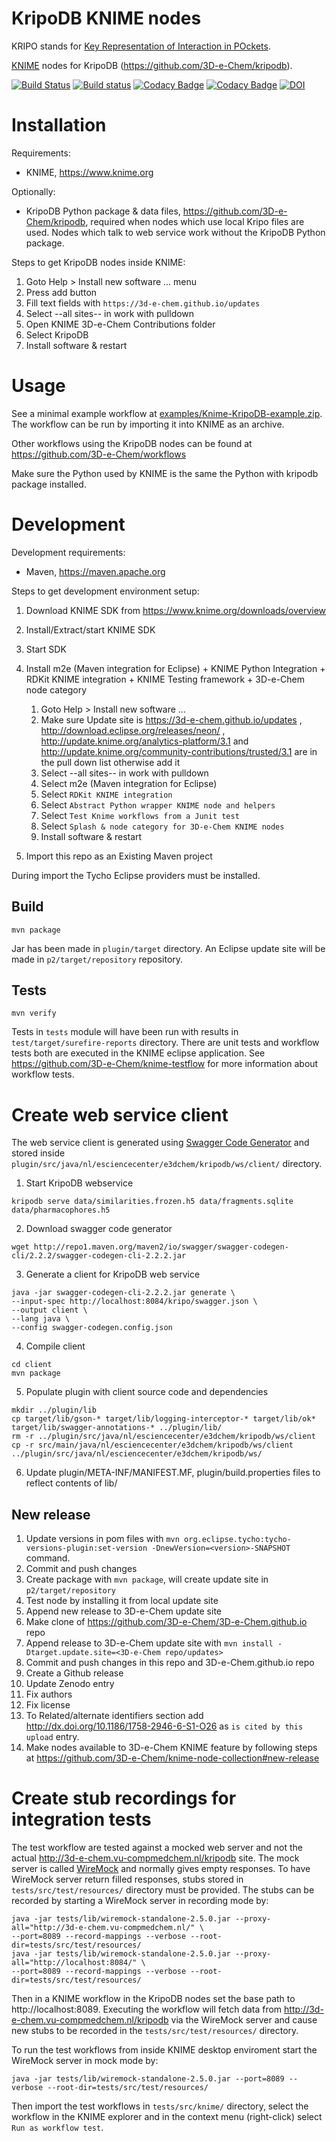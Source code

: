 # KripoDB KNIME nodes

KRIPO stands for [Key Representation of Interaction in POckets](http://dx.doi.org/10.1186/1758-2946-6-S1-O26).

[KNIME](http://www.knime.org) nodes for KripoDB (https://github.com/3D-e-Chem/kripodb).

[![Build Status](https://travis-ci.org/3D-e-Chem/knime-kripodb.svg?branch=master)](https://travis-ci.org/3D-e-Chem/knime-kripodb)
[![Build status](https://ci.appveyor.com/api/projects/status/3way61l0ojtbhcrv?svg=true)](https://ci.appveyor.com/project/3D-e-Chem/knime-kripodb)
[![Codacy Badge](https://api.codacy.com/project/badge/Grade/bde4d072a1874e7abae252b1e46a9c3a)](https://www.codacy.com/app/3D-e-Chem/knime-kripodb?utm_source=github.com&amp;utm_medium=referral&amp;utm_content=3D-e-Chem/knime-kripodb&amp;utm_campaign=Badge_Grade)
[![Codacy Badge](https://api.codacy.com/project/badge/Coverage/bde4d072a1874e7abae252b1e46a9c3a)](https://www.codacy.com/app/3D-e-Chem/knime-kripodb?utm_source=github.com&amp;utm_medium=referral&amp;utm_content=3D-e-Chem/knime-kripodb&amp;utm_campaign=Badge_Coverage)
[![DOI](https://zenodo.org/badge/19641/3D-e-Chem/knime-kripodb.svg)](https://zenodo.org/badge/latestdoi/19641/3D-e-Chem/knime-kripodb)

# Installation

Requirements:

* KNIME, https://www.knime.org

Optionally:

* KripoDB Python package & data files, https://github.com/3D-e-Chem/kripodb,
  required when nodes which use local Kripo files are used.
  Nodes which talk to web service work without the KripoDB Python package.

Steps to get KripoDB nodes inside KNIME:

1. Goto Help > Install new software ... menu
2. Press add button
3. Fill text fields with `https://3d-e-chem.github.io/updates`
4. Select --all sites-- in work with pulldown
5. Open KNIME 3D-e-Chem Contributions folder
6. Select KripoDB
7. Install software & restart

# Usage

See a minimal example workflow at [examples/Knime-KripoDB-example.zip](examples/Knime-KripoDB-example.zip).
The workflow can be run by importing it into KNIME as an archive.

Other workflows using the KripoDB nodes can be found at https://github.com/3D-e-Chem/workflows

Make sure the Python used by KNIME is the same the Python with kripodb package installed.

# Development

Development requirements:

* Maven, https://maven.apache.org

Steps to get development environment setup:

1. Download KNIME SDK from https://www.knime.org/downloads/overview
2. Install/Extract/start KNIME SDK
3. Start SDK
4. Install m2e (Maven integration for Eclipse) + KNIME Python Integration + RDKit KNIME integration + KNIME Testing framework + 3D-e-Chem node category

    1. Goto Help > Install new software ...
    2. Make sure Update site is https://3d-e-chem.github.io/updates , http://download.eclipse.org/releases/neon/ ,  http://update.knime.org/analytics-platform/3.1 and http://update.knime.org/community-contributions/trusted/3.1 are in the pull down list otherwise add it
    3. Select --all sites-- in work with pulldown
    4. Select m2e (Maven integration for Eclipse)
    5. Select `RDKit KNIME integration`
    6. Select `Abstract Python wrapper KNIME node and helpers`
    7. Select `Test Knime workflows from a Junit test`
    8. Select `Splash & node category for 3D-e-Chem KNIME nodes`
    9. Install software & restart

5. Import this repo as an Existing Maven project

During import the Tycho Eclipse providers must be installed.

## Build

```
mvn package
```

Jar has been made in `plugin/target` directory.
An Eclipse update site will be made in `p2/target/repository` repository.

## Tests

```
mvn verify
```

Tests in `tests` module will have been run with results in `test/target/surefire-reports` directory.
There are unit tests and workflow tests both are executed in the KNIME eclipse application.
See https://github.com/3D-e-Chem/knime-testflow for more information about workflow tests.

# Create web service client

The web service client is generated using [Swagger Code Generator](https://github.com/swagger-api/swagger-codegen) and stored inside `plugin/src/java/nl/esciencecenter/e3dchem/kripodb/ws/client/` directory.

1. Start KripoDB webservice
```
kripodb serve data/similarities.frozen.h5 data/fragments.sqlite data/pharmacophores.h5
```

2. Download swagger code generator
```
wget http://repo1.maven.org/maven2/io/swagger/swagger-codegen-cli/2.2.2/swagger-codegen-cli-2.2.2.jar
```

3. Generate a client for KripoDB web service
```
java -jar swagger-codegen-cli-2.2.2.jar generate \
--input-spec http://localhost:8084/kripo/swagger.json \
--output client \
--lang java \
--config swagger-codegen.config.json
```

4. Compile client
```
cd client
mvn package
```

5. Populate plugin with client source code and dependencies
```
mkdir ../plugin/lib
cp target/lib/gson-* target/lib/logging-interceptor-* target/lib/ok* target/lib/swagger-annotations-* ../plugin/lib/
rm -r ../plugin/src/java/nl/esciencecenter/e3dchem/kripodb/ws/client
cp -r src/main/java/nl/esciencecenter/e3dchem/kripodb/ws/client ../plugin/src/java/nl/esciencecenter/e3dchem/kripodb/ws/
```

6. Update plugin/META-INF/MANIFEST.MF, plugin/build.properties files to reflect contents of lib/

## New release

1. Update versions in pom files with `mvn org.eclipse.tycho:tycho-versions-plugin:set-version -DnewVersion=<version>-SNAPSHOT` command.
2. Commit and push changes
3. Create package with `mvn package`, will create update site in `p2/target/repository`
4. Test node by installing it from local update site
5. Append new release to 3D-e-Chem update site
  1. Make clone of https://github.com/3D-e-Chem/3D-e-Chem.github.io repo
  2. Append release to 3D-e-Chem update site with `mvn install -Dtarget.update.site=<3D-e-Chem repo/updates>`
6. Commit and push changes in this repo and 3D-e-Chem.github.io repo
7. Create a Github release
8. Update Zenodo entry
  1. Fix authors
  2. Fix license
  3. To Related/alternate identifiers section add http://dx.doi.org/10.1186/1758-2946-6-S1-O26 as `is cited by this upload` entry.
9. Make nodes available to 3D-e-Chem KNIME feature by following steps at https://github.com/3D-e-Chem/knime-node-collection#new-release

# Create stub recordings for integration tests

The test workflow are tested against a mocked web server and not the actual http://3d-e-chem.vu-compmedchem.nl/kripodb site.
The mock server is called [WireMock](http://WireMock.org/) and normally gives empty responses.
To have WireMock server return filled responses, stubs stored in `tests/src/test/resources/` directory must be provided.
The stubs can be recorded by starting a WireMock server in recording mode by:
```
java -jar tests/lib/wiremock-standalone-2.5.0.jar --proxy-all="http://3d-e-chem.vu-compmedchem.nl/" \
--port=8089 --record-mappings --verbose --root-dir=tests/src/test/resources/
java -jar tests/lib/wiremock-standalone-2.5.0.jar --proxy-all="http://localhost:8084/" \
--port=8089 --record-mappings --verbose --root-dir=tests/src/test/resources/
```

Then in a KNIME workflow in the KripoDB nodes set the base path to http://localhost:8089.
Executing the workflow will fetch data from http://3d-e-chem.vu-compmedchem.nl/kripodb  via the WireMock server and cause new stubs to be recorded in the `tests/src/test/resources/` directory.

To run the test workflows from inside KNIME desktop enviroment start the WireMock server in mock mode by:

```
java -jar tests/lib/wiremock-standalone-2.5.0.jar --port=8089 --verbose --root-dir=tests/src/test/resources/
```
Then import the test workflows in `tests/src/knime/` directory, select the workflow in the KNIME explorer and in the context menu (right-click) select `Run as workflow test`.
